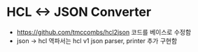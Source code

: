 # HCL <-> JSON Converter
* https://github.com/tmccombs/hcl2json 코드를 베이스로 수정함
* json -> hcl 역파서는 hcl v1 json parser, printer  추가 구현함
